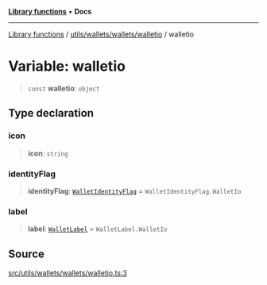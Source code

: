 [**Library functions**](../../../../../README.md) • **Docs**

***

[Library functions](../../../../../modules.md) / [utils/wallets/wallets/walletio](../README.md) / walletio

# Variable: walletio

> `const` **walletio**: `object`

## Type declaration

### icon

> **icon**: `string`

### identityFlag

> **identityFlag**: [`WalletIdentityFlag`](../../../types/enumerations/WalletIdentityFlag.md) = `WalletIdentityFlag.WalletIo`

### label

> **label**: [`WalletLabel`](../../../types/enumerations/WalletLabel.md) = `WalletLabel.WalletIo`

## Source

[src/utils/wallets/wallets/walletio.ts:3](https://github.com/bgd-labs/fe-shared/blob/bcb81f075c57b42adfeb5f3e6c387d13f532f431/src/utils/wallets/wallets/walletio.ts#L3)

